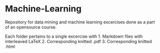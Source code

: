 # Machine-Learning

Repository for data mining and machine learning excercises done as a part of an opensource course.

Each folder pertains to a single excercise with 
	1. Markdown files with interleaved LaTeX 
	2. Corresponding knitted .pdf
	3. Corresponding knitted .html

